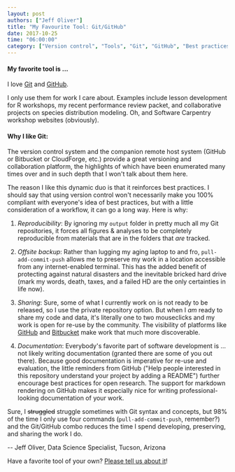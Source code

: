 ```yaml
---
layout: post
authors: ["Jeff Oliver"]
title: "My Favourite Tool: Git/GitHub"
date: 2017-10-25
time: "06:00:00"
category: ["Version control", "Tools", "Git", "GitHub", "Best practices"]
---
```


#### My favorite tool is ...

I love [Git](https://git-scm.com/) and [GitHub](https://github.com).

I only use them for work I care about. Examples include lesson development for R workshops, my recent performance review 
packet, and collaborative projects on species distribution modeling. Oh, and Software Carpentry workshop websites (obviously).

#### Why I like Git: 

The version control system and the companion remote host system (GitHub or Bitbucket or CloudForge, etc.) provide a 
great versioning and collaboration platform, the highlights of which have been enumerated many times over and in such depth that 
I won't talk about them here.

The reason I like this dynamic duo is that it reinforces best practices. I should say that using version control won't 
necessarily make you 100% compliant with everyone's idea of best practices, but with a little consideration of a workflow, it can go 
a long way. Here is why: 

1. *Reproducibility*: By ignoring my `output` folder in pretty much all my Git repositories, it forces all figures & analyses to be completely 
reproducible from materials that are in the folders that _are_ tracked.

2. *Offsite backup*: Rather than lugging my aging laptop to and fro, `pull-add-commit-push` allows me to preserve my work in a 
location accessible from any internet-enabled terminal. This has the added benefit of protecting against natural disasters and the 
inevitable bricked hard drive (mark my words, death, taxes, and a failed HD are the only certainties in life now).

3. *Sharing*: Sure, some of what I currently work on is not ready to be released, so I use the private repository option. But when 
I _am_ ready to share my code and data, it's literally one to two mouseclicks and my work is open for re-use by the community. The 
visibility of platforms like [GitHub](https://github.com) and [Bitbucket](https://bitbucket.org/) make work that much more discoverable.

4. *Documentation*: Everybody's favorite part of software development is ... not likely writing documentation (granted there are some 
of you out there). Because good documentation is imperative for re-use and evaluation, the little reminders from GitHub 
("Help people interested in this repository understand your project by adding a README") further encourage best practices for 
open research. The support for markdown rendering on GitHub makes it especially nice for writing professional-looking documentation of your work.

Sure, I ~~struggled~~ struggle sometimes with Git syntax and concepts, but 98% of the time I only use four 
commands (`pull-add-commit-push`, remember?) and the Git/GitHub combo reduces the time I spend developing, 
preserving, and sharing the work I do.

-- Jeff Oliver, Data Science Specialist, Tucson, Arizona

Have a favorite tool of your own? [Please tell us about it](https://docs.google.com/forms/d/e/1FAIpQLSeiu5NzJsLxYueaQrNn_qKbaa5JR2Sz12CeCRyedKQxwb54Dw/viewform)! 
